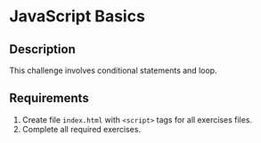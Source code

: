 # JavaScript Basics

## Description

This challenge involves conditional statements and loop.

## Requirements

1. Create file `index.html` with `<script>` tags for all exercises files.
2. Complete all required exercises.
